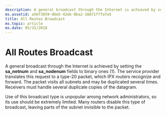 ```yaml
---
description: A general broadcast through the Internet is achieved by setting the sa\_netnum and sa\_nodenum fields to binary ones (1).
ms.assetid: a56f3059-d6e5-42eb-8ba2-16071fffafa5
title: All Routes Broadcast
ms.topic: article
ms.date: 05/31/2018
---
```


# All Routes Broadcast

A general broadcast through the Internet is achieved by setting the **sa\_netnum** and **sa\_nodenum** fields to binary ones (1). The service provider translates this request to a type-20 packet, which IPX routers recognize and forward. The packet visits all subnets and may be duplicated several times. Receivers must handle several duplicate copies of the datagram.

Use of this broadcast type is unpopular among network administrators, so its use should be extremely limited. Many routers disable this type of broadcast, leaving parts of the subnet invisible to the packet.

 

 



